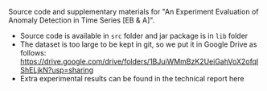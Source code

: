 Source code and supplementary materials for "An Experiment Evaluation of Anomaly Detection in Time Series [EB & A]".

* Source code is available in `src` folder and jar package is in `lib` folder
* The dataset is too large to be kept in git, so we put it in Google Drive as follows: https://drive.google.com/drive/folders/1BJuiWMmBzK2UeiGahVoX2ofqlShELjkN?usp=sharing
* Extra experimental results can be found in the technical report here
